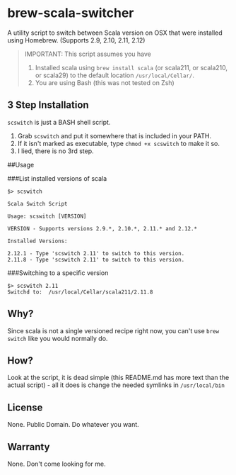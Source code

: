brew-scala-switcher
===================

A utility script to switch between Scala version on OSX that were installed using Homebrew. (Supports 2.9, 2.10, 2.11, 2.12)

> IMPORTANT: This script assumes you have 
>
> 1. Installed scala using `brew install scala` (or scala211, or scala210, or scala29) to the default location `/usr/local/Cellar/`. 
> 2. You are using Bash (this was not tested on Zsh)

## 3 Step Installation

`scswitch` is just a BASH shell script.

1. Grab `scswitch` and put it somewhere that is included in your PATH.
2. If it isn't marked as executable, type  `chmod +x scswitch` to make it so.
3. I lied, there is no 3rd step. 

##Usage
 
###List installed versions of scala

    $> scswitch 
    
    Scala Switch Script
    
    Usage: scswitch [VERSION]
    
    VERSION - Supports versions 2.9.*, 2.10.*, 2.11.* and 2.12.*
    
    Installed Versions:
    
    2.12.1 - Type 'scswitch 2.11' to switch to this version.
    2.11.8 - Type 'scswitch 2.11' to switch to this version.
    
###Switching to a specific version

    $> scswitch 2.11
    Switchd to:  /usr/local/Cellar/scala211/2.11.8

## Why?

Since scala is not a single versioned recipe right now, you can't use `brew switch` like you would normally do.

## How?

Look at the script, it is dead simple (this README.md has more text than the actual script) - all it does is change the needed symlinks in `/usr/local/bin`

## License
None. Public Domain. Do whatever you want.

## Warranty
None. Don't come looking for me.
